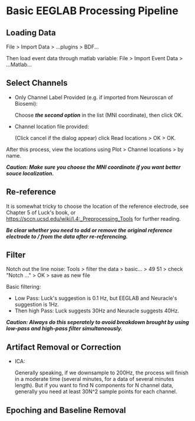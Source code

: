 # Basic EEGLAB Processing Pipeline



## Loading Data

File > Import Data > ...plugins > BDF...

Then load event data through matlab variable: File > Import Event Data > ...Matlab...



## Select Channels

- Only Channel Label Provided (e.g. if imported from Neuroscan of Biosemi):

  Choose ***the second option*** in the list (MNI coordinate), then click OK.

- Channel location file provided:

  (Click cancel if the dialog appear) click Read locations > OK > OK.

After this process, view the locations using Plot > Channel locations > by name.

***Caution: Make sure you choose the MNI coordinate if you want better souce localization.***



## Re-reference

It is somewhat tricky to choose the location of the reference electrode, see Chapter 5 of Luck's book, or https://sccn.ucsd.edu/wiki/I.4:_Preprocessing_Tools for further reading.

***Be clear whether you need to add or remove the original reference electrode to / from the data after re-referencing.***



## Filter

Notch out the line noise: Tools > filter the data > basic... > 49 51 > check "Notch ..." > OK > save as new file

Basic filtering:

- Low Pass: Luck's suggestion is 0.1 Hz, but EEGLAB and Neuracle's suggestion is 1Hz.
- Then high Pass: Luck suggests 30Hz and Neuracle suggests 40Hz.

***Caution: Always do this seperately to avoid breakdown brought by using low-pass and high-pass filter simultaneously.***



## Artifact Removal or Correction

- ICA:

  Generally speaking, if we downsample to 200Hz, the process will finish in a moderate time (several minutes, for a data of several minutes length). But if you want to find N components for N channel data, generally you need at least 30N^2 sample points for each channel.



## Epoching and Baseline Removal



